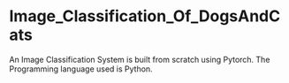 # Image_Classification_Of_DogsAndCats
An Image Classification System is built from scratch using Pytorch. The Programming language used is Python.
